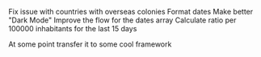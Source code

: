 Fix issue with countries with overseas colonies
Format dates
Make better "Dark Mode"
Improve the flow for the dates array
Calculate ratio per 100000 inhabitants for the last 15 days

At some point transfer it to some cool framework
